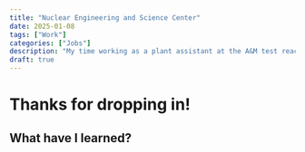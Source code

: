 ```yaml
---
title: "Nuclear Engineering and Science Center"
date: 2025-01-08
tags: ["Work"]
categories: ["Jobs"]
description: "My time working as a plant assistant at the A&M test reactor."
draft: true
---
```


# Thanks for dropping in!

## What have I learned?
